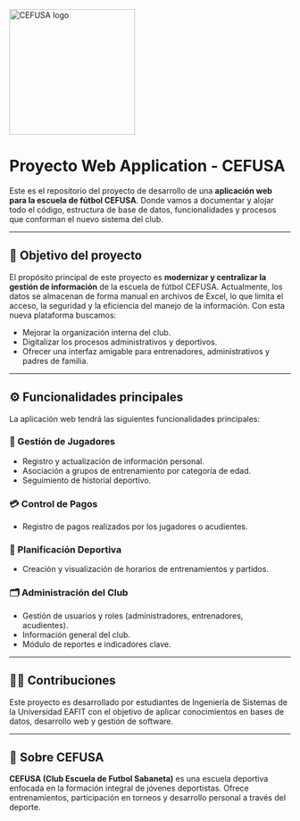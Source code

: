 <img width="225" height="225" alt="CEFUSA logo" src="https://github.com/user-attachments/assets/b3e968d0-2c5e-4fab-9d7e-3790ea6cb518" />


#  Proyecto Web Application - CEFUSA

Este es el repositorio del proyecto de desarrollo de una **aplicación web para la escuela de fútbol CEFUSA**. Donde vamos a documentar y alojar todo el código, estructura de base de datos, funcionalidades y procesos que conforman el nuevo sistema del club.

---

## 📌 Objetivo del proyecto

El propósito principal de este proyecto es **modernizar y centralizar la gestión de información** de la escuela de fútbol CEFUSA. Actualmente, los datos se almacenan de forma manual en archivos de Excel, lo que limita el acceso, la seguridad y la eficiencia del manejo de la información. Con esta nueva plataforma buscamos:

- Mejorar la organización interna del club.
- Digitalizar los procesos administrativos y deportivos.
- Ofrecer una interfaz amigable para entrenadores, administrativos y padres de familia.

---

## ⚙️ Funcionalidades principales
    
La aplicación web tendrá las siguientes funcionalidades principales:

### 👥 Gestión de Jugadores
- Registro y actualización de información personal.
- Asociación a grupos de entrenamiento por categoría de edad.
- Seguimiento de historial deportivo.

### 💳 Control de Pagos
- Registro de pagos realizados por los jugadores o acudientes.

### 📅 Planificación Deportiva
- Creación y visualización de horarios de entrenamientos y partidos.

### 🗂️ Administración del Club
- Gestión de usuarios y roles (administradores, entrenadores, acudientes).
- Información general del club.
- Módulo de reportes e indicadores clave.

---

## 👨‍💻 Contribuciones

Este proyecto es desarrollado por estudiantes de Ingeniería de Sistemas de la Universidad EAFIT con el objetivo de aplicar conocimientos en bases de datos, desarrollo web y gestión de software.

---

## 📌 Sobre CEFUSA

**CEFUSA (Club Escuela de Futbol Sabaneta)** es una escuela deportiva enfocada en la formación integral de jóvenes deportistas. Ofrece entrenamientos, participación en torneos y desarrollo personal a través del deporte.
